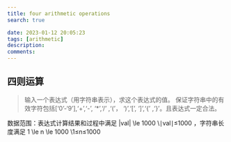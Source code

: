 ```yaml
---
title: four arithmetic operations
search: true

date: 2023-01-12 20:05:23
tags: [arithmetic]
description:
comments:
---
```


## 四则运算
> 输入一个表达式（用字符串表示），求这个表达式的值。
保证字符串中的有效字符包括[‘0’-‘9’],‘+’,‘-’, ‘*’,‘/’ ,‘(’， ‘)’,‘[’, ‘]’,‘{’ ,‘}’。且表达式一定合法。

数据范围：表达式计算结果和过程中满足 |val| \le 1000 \∣val∣≤1000  ，字符串长度满足 1 \le n \le 1000 \1≤n≤1000 

```js

```
